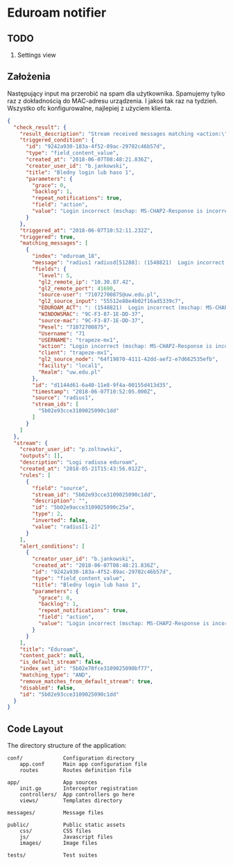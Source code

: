 # Eduroam notifier

## TODO
1. Settings view

## Założenia

Następujący input ma przerobić na spam dla użytkownika. Spamujemy tylko raz z dokładnością do MAC-adresu urządzenia. I jakoś tak raz na tydzień.
Wszystko ofc konfigurowalne, najlepiej z użyciem klienta.

```json
{
  "check_result": {
    "result_description": "Stream received messages matching <action:\"Login incorrect (mschap: MS-CHAP2-Response is incorrect)\"> (Current grace time: 0 minutes)",
    "triggered_condition": {
      "id": "9242a930-183a-4f52-89ac-29702c46b57d",
      "type": "field_content_value",
      "created_at": "2018-06-07T08:48:21.836Z",
      "creator_user_id": "b.jankowski",
      "title": "Bledny login lub haso 1",
      "parameters": {
        "grace": 0,
        "backlog": 1,
        "repeat_notifications": true,
        "field": "action",
        "value": "Login incorrect (mschap: MS-CHAP2-Response is incorrect)"
      }
    },
    "triggered_at": "2018-06-07T10:52:11.232Z",
    "triggered": true,
    "matching_messages": [
      {
        "index": "eduroam_18",
        "message": "radius1 radiusd[51288]: (1548821)  Login incorrect (mschap: MS-CHAP2-Response is incorrect): [71072700875@uw.edu.pl] (from client trapeze-mx1 port 56454 cli 9C-F3-87-1E-DD-37 via TLS tunnel)",
        "fields": {
          "level": 5,
          "gl2_remote_ip": "10.30.87.42",
          "gl2_remote_port": 41690,
          "source-user": "71072700875@uw.edu.pl",
          "gl2_source_input": "55512e88e4b02f16ad5339c7",
          "EDUROAM_ACT": ": (1548821)  Login incorrect (mschap: MS-CHAP2-Response is incorrect): [71072700875@uw.edu.pl] (from client trapeze-mx1 port 56454 cli 9C-F3-87-1E-DD-37",
          "WINDOWSMAC": "9C-F3-87-1E-DD-37",
          "source-mac": "9C-F3-87-1E-DD-37",
          "Pesel": "71072700875",
          "Username": "71                                                                                                010.030.061.024.41245-010.012.003.236.00080: 072700875",
          "USERNAME": "trapeze-mx1",
          "action": "Login incorrect (mschap: MS-CHAP2-Response is incorrect)",
          "client": "trapeze-mx1",
          "gl2_source_node": "64f19870-4111-42dd-aef2-e7d662535efb",
          "facility": "local1",
          "Realm": "uw.edu.pl"
        },
        "id": "d1144d61-6a40-11e8-9f4a-00155d413d35",
        "timestamp": "2018-06-07T10:52:05.000Z",
        "source": "radius1",
        "stream_ids": [
          "5b02e93cce3109025090c1dd"
        ]
      }
    ]
  },
  "stream": {
    "creator_user_id": "p.zoltowski",
    "outputs": [],
    "description": "Logi radiusa eduroam",
    "created_at": "2018-05-21T15:43:56.012Z",
    "rules": [
      {
        "field": "source",
        "stream_id": "5b02e93cce3109025090c1dd",
        "description": "",
        "id": "5b02e9acce3109025090c25a",
        "type": 2,
        "inverted": false,
        "value": "radius[1-2]"
      }
    ],
    "alert_conditions": [
      {
        "creator_user_id": "b.jankowski",
        "created_at": "2018-06-07T08:48:21.836Z",
        "id": "9242a930-183a-4f52-89ac-29702c46b57d",
        "type": "field_content_value",
        "title": "Bledny login lub haso 1",
        "parameters": {
          "grace": 0,
          "backlog": 1,
          "repeat_notifications": true,
          "field": "action",
          "value": "Login incorrect (mschap: MS-CHAP2-Response is incorrect)"
        }
      }
    ],
    "title": "Eduroam",
    "content_pack": null,
    "is_default_stream": false,
    "index_set_id": "5b02e70fce3109025090bf77",
    "matching_type": "AND",
    "remove_matches_from_default_stream": true,
    "disabled": false,
    "id": "5b02e93cce3109025090c1dd"
  }
}
```

## Code Layout

The directory structure of the application:

    conf/             Configuration directory
        app.conf      Main app configuration file
        routes        Routes definition file

    app/              App sources
        init.go       Interceptor registration
        controllers/  App controllers go here
        views/        Templates directory

    messages/         Message files

    public/           Public static assets
        css/          CSS files
        js/           Javascript files
        images/       Image files

    tests/            Test suites
